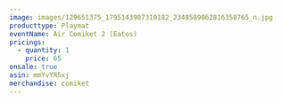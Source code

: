 ```yaml
---
image: images/129651375_1795143987310182_2348589062816358765_n.jpg
producttype: Playmat
eventName: Air Comiket 2 (Eatos)
pricings:
  - quantity: 1
    price: 65
onsale: true
asin: mmYvYR5xj
merchandise: comiket
---
```

